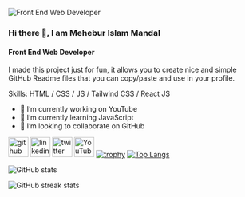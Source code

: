 ![Front End Web Developer](https://media.licdn.com/dms/image/v2/D5616AQHp8FU6EzVgPw/profile-displaybackgroundimage-shrink_350_1400/profile-displaybackgroundimage-shrink_350_1400/0/1723699430698?e=1729123200&v=beta&t=syHJMSNHCfTH2rIgAPfPuat0nBCpp9ANtkTXzEW5zqI)

### Hi there 👋, I am Mehebur Islam Mandal
#### Front End Web Developer
I made this project just for fun, it allows you to create nice and simple GitHub Readme files that you can copy/paste and use in your profile.

Skills: HTML / CSS / JS / Tailwind CSS / React JS

- 🔭 I’m currently working on YouTube 
- 🌱 I’m currently learning JavaScript 
- 👯 I’m looking to collaborate on GitHub 


[<img src='https://cdn.jsdelivr.net/npm/simple-icons@3.0.1/icons/github.svg' alt='github' height='40'>](https://github.com/MeheburIslamMandal)  [<img src='https://cdn.jsdelivr.net/npm/simple-icons@3.0.1/icons/linkedin.svg' alt='linkedin' height='40'>](https://www.linkedin.com/in/MeheburIslamMandal/)
 [<img src='https://cdn.jsdelivr.net/npm/simple-icons@3.0.1/icons/twitter.svg' alt='twitter' height='40'>](https://twitter.com/MeheburIslam)  [<img src='https://cdn.jsdelivr.net/npm/simple-icons@3.0.1/icons/youtube.svg' alt='YouTube' height='40'>](https://www.youtube.com/channel/MeheburIslamMandall) 
[![trophy](https://github-profile-trophy.vercel.app/?username=MeheburIslamMandal)](https://github.com/ryo-ma/github-profile-trophy) 
[![Top Langs](https://github-readme-stats.vercel.app/api/top-langs/?username=MeheburIslamMandal)](https://github.com/anuraghazra/github-readme-stats)

![GitHub stats](https://github-readme-stats.vercel.app/api?username=MeheburIslamMandal&show_icons=true)  

![GitHub streak stats](https://streak-stats.demolab.com/?user=MeheburIslamMandal)  

